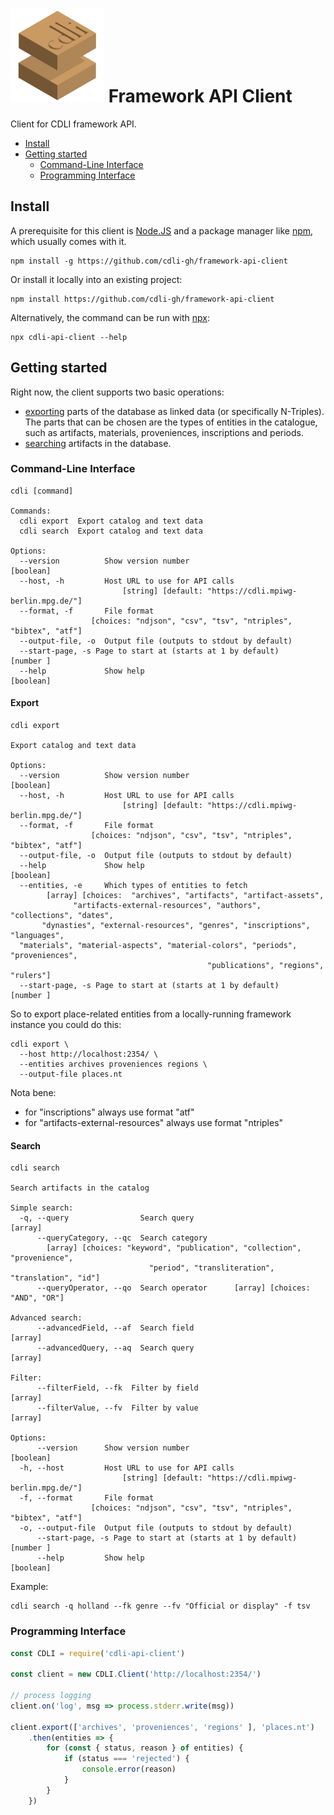 # <img width="150" src="logo.png" /> Framework API Client

Client for CDLI framework API.

  - [Install](#install)
  - [Getting started](#getting-started)
    - [Command-Line Interface](#command-line-interface)
    - [Programming Interface](#programming-interface)

## Install

A prerequisite for this client is [Node.JS](https://nodejs.org/en/) and a package
manager like [npm](https://npmjs.com), which usually comes with it.

    npm install -g https://github.com/cdli-gh/framework-api-client

Or install it locally into an existing project:

    npm install https://github.com/cdli-gh/framework-api-client

Alternatively, the command can be run with [npx](https://www.npmjs.com/package/npx):

    npx cdli-api-client --help

## Getting started

Right now, the client supports two basic operations:

  - [exporting](#export) parts of the database as linked data (or specifically
    N-Triples). The parts that can be chosen are the types of entities in the
    catalogue, such as artifacts, materials, proveniences, inscriptions and periods.
  - [searching](#search) artifacts in the database.

### Command-Line Interface

    cdli [command]
    
    Commands:
      cdli export  Export catalog and text data
      cdli search  Export catalog and text data
    
    Options:
      --version          Show version number                               [boolean]
      --host, -h         Host URL to use for API calls
                             [string] [default: "https://cdli.mpiwg-berlin.mpg.de/"]
      --format, -f       File format
                      [choices: "ndjson", "csv", "tsv", "ntriples", "bibtex", "atf"]
      --output-file, -o  Output file (outputs to stdout by default)
      --start-page, -s Page to start at (starts at 1 by default)           [number ]
      --help             Show help                                         [boolean]

#### Export

    cdli export
    
    Export catalog and text data
    
    Options:
      --version          Show version number                               [boolean]
      --host, -h         Host URL to use for API calls
                             [string] [default: "https://cdli.mpiwg-berlin.mpg.de/"]
      --format, -f       File format
                      [choices: "ndjson", "csv", "tsv", "ntriples", "bibtex", "atf"]
      --output-file, -o  Output file (outputs to stdout by default)
      --help             Show help                                         [boolean]
      --entities, -e     Which types of entities to fetch
            [array] [choices:  "archives", "artifacts", "artifact-assets",
                  "artifacts-external-resources", "authors", "collections", "dates",
           "dynasties", "external-resources", "genres", "inscriptions", "languages",
      "materials", "material-aspects", "material-colors", "periods", "proveniences",
                                                "publications", "regions", "rulers"]
      --start-page, -s Page to start at (starts at 1 by default)           [number ]

So to export place-related entities from a locally-running framework instance you
could do this:

    cdli export \
      --host http://localhost:2354/ \
      --entities archives proveniences regions \
      --output-file places.nt

Nota bene:

- for "inscriptions" always use format "atf"
- for "artifacts-external-resources"  always use format "ntriples"

#### Search

    cdli search
    
    Search artifacts in the catalog
    
    Simple search:
      -q, --query                Search query                                [array]
          --queryCategory, --qc  Search category
            [array] [choices: "keyword", "publication", "collection", "provenience",
                                   "period", "transliteration", "translation", "id"]
          --queryOperator, --qo  Search operator      [array] [choices: "AND", "OR"]
    
    Advanced search:
          --advancedField, --af  Search field                                [array]
          --advancedQuery, --aq  Search query                                [array]
    
    Filter:
          --filterField, --fk  Filter by field                               [array]
          --filterValue, --fv  Filter by value                               [array]
    
    Options:
          --version      Show version number                               [boolean]
      -h, --host         Host URL to use for API calls
                             [string] [default: "https://cdli.mpiwg-berlin.mpg.de/"]
      -f, --format       File format
                      [choices: "ndjson", "csv", "tsv", "ntriples", "bibtex", "atf"]
      -o, --output-file  Output file (outputs to stdout by default)
          --start-page, -s Page to start at (starts at 1 by default)           [number ]
          --help         Show help                                         [boolean]

Example:

    cdli search -q holland --fk genre --fv "Official or display" -f tsv

### Programming Interface

```js
const CDLI = require('cdli-api-client')

const client = new CDLI.Client('http://localhost:2354/')

// process logging
client.on('log', msg => process.stderr.write(msg))

client.export(['archives', 'proveniences', 'regions' ], 'places.nt')
    .then(entities => {
        for (const { status, reason } of entities) {
            if (status === 'rejected') {
                console.error(reason)
            }
        }
    })
```
